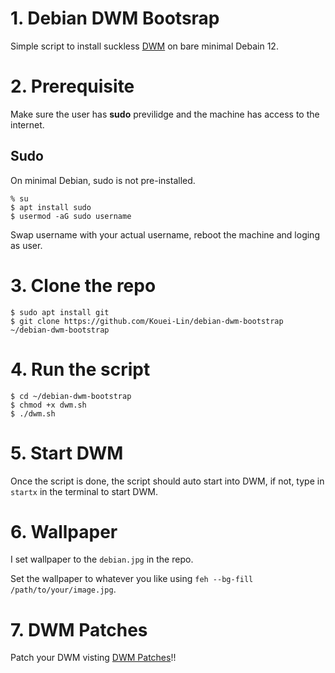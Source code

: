 # 1. Debian DWM Bootsrap
Simple script to install suckless [DWM](https://dwm.suckless.org/) on bare minimal Debain 12.

# 2. Prerequisite
Make sure the user has **sudo** previlidge and the machine has access to the internet.

## Sudo

On minimal Debian, sudo is not pre-installed.

```
% su
$ apt install sudo
$ usermod -aG sudo username
```
Swap username with your actual username, reboot the machine and loging as user.

# 3. Clone the repo

```
$ sudo apt install git
$ git clone https://github.com/Kouei-Lin/debian-dwm-bootstrap ~/debian-dwm-bootstrap
```

# 4. Run the script

```
$ cd ~/debian-dwm-bootstrap
$ chmod +x dwm.sh
$ ./dwm.sh
```

# 5. Start DWM

Once the script is done, the script should auto start into DWM, if not, type in `startx` in the terminal to start DWM.

# 6. Wallpaper
I set wallpaper to the `debian.jpg` in the repo. 

Set the wallpaper to whatever you like using `feh --bg-fill /path/to/your/image.jpg`.

# 7. DWM Patches
Patch your DWM visting [DWM Patches](https://dwm.suckless.org/patches/)!!
